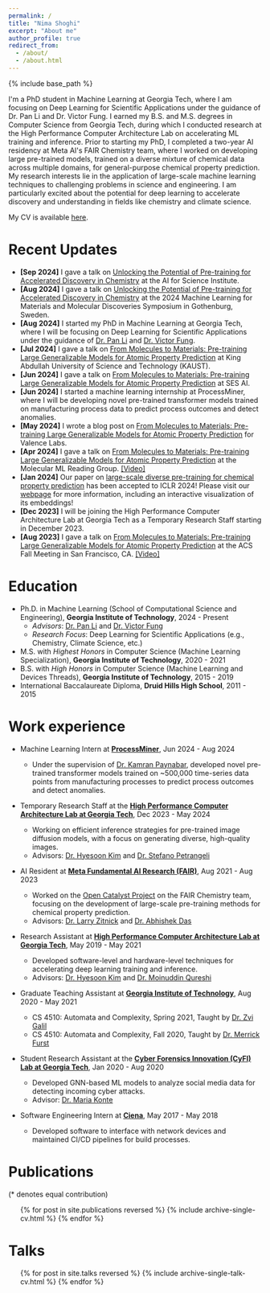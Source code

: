 ```yaml
---
permalink: /
title: "Nima Shoghi"
excerpt: "About me"
author_profile: true
redirect_from:
  - /about/
  - /about.html
---
```


{% include base_path %}

I'm a PhD student in Machine Learning at Georgia Tech, where I am focusing on Deep Learning for Scientific Applications under the guidance of Dr. Pan Li and Dr. Victor Fung. I earned my B.S. and M.S. degrees in Computer Science from Georgia Tech, during which I conducted research at the High Performance Computer Architecture Lab on accelerating ML training and inference.  Prior to starting my PhD, I completed a two-year AI residency at Meta AI's FAIR Chemistry team, where I worked on developing large pre-trained models, trained on a diverse mixture of chemical data across multiple domains, for general-purpose chemical property prediction. My research interests lie in the application of large-scale machine learning techniques to challenging problems in science and engineering. I am particularly excited about the potential for deep learning to accelerate discovery and understanding in fields like chemistry and climate science.

My CV is available [here](files/cv.pdf).

Recent Updates
======
* **[Sep 2024]** I gave a talk on [Unlocking the Potential of Pre-training for Accelerated Discovery in Chemistry](https://nima.sh/aisi-presentation) at the AI for Science Institute.
* **[Aug 2024]** I gave a talk on [Unlocking the Potential of Pre-training for Accelerated Discovery in Chemistry](https://nima.sh/ml2md) at the 2024 Machine Learning for Materials and Molecular Discoveries Symposium in Gothenburg, Sweden.
* **[Aug 2024]** I started my PhD in Machine Learning at Georgia Tech, where I will be focusing on Deep Learning for Scientific Applications under the guidance of [Dr. Pan Li](https://sites.google.com/view/panli-purdue) and [Dr. Victor Fung](https://cse.gatech.edu/people/victor-fung).
* **[Jul 2024]** I gave a talk on [From Molecules to Materials: Pre-training Large Generalizable Models for Atomic Property Prediction](https://nima.sh/jmp-kaust) at King Abdullah University of Science and Technology (KAUST).
* **[Jun 2024]** I gave a talk on [From Molecules to Materials: Pre-training Large Generalizable Models for Atomic Property Prediction](https://nima.sh/jmp-sesai) at SES AI.
* **[Jun 2024]** I started a machine learning internship at ProcessMiner, where I will be developing novel pre-trained transformer models trained on manufacturing process data to predict process outcomes and detect anomalies.
* **[May 2024]** I wrote a blog post on [From Molecules to Materials: Pre-training Large Generalizable Models for Atomic Property Prediction](https://portal.valencelabs.com/blogs/post/from-molecules-to-materials-pre-training-large-generalizable-models-for-Q4afm0EdqUEmrqN) for Valence Labs.
* **[Apr 2024]** I gave a talk on [From Molecules to Materials: Pre-training Large Generalizable Models for Atomic Property Prediction](https://nima.sh/jmp-molecularml-presentation) at the Molecular ML Reading Group. [[Video]](https://youtu.be/HCtBvtHO5Gk)
* **[Jan 2024]** Our paper on [large-scale diverse pre-training for chemical property prediction](https://openreview.net/forum?id=PfPnugdxup) has been accepted to ICLR 2024! Please visit our [webpage](https://nima.sh/jmp/) for more information, including an interactive visualization of its embeddings!
* **[Dec 2023]** I will be joining the High Performance Computer Architecture Lab at Georgia Tech as a Temporary Research Staff starting in December 2023.
* **[Aug 2023]** I gave a talk on [From Molecules to Materials: Pre-training Large Generalizable Models for Atomic Property Prediction](https://nima.sh/acs-presentation) at the ACS Fall Meeting in San Francisco, CA. [[Video]](https://youtu.be/YI3kFfZjP3g)

Education
======
* Ph.D. in Machine Learning (School of Computational Science and Engineering), **Georgia Institute of Technology**, 2024 - Present
  * *Advisors*: [Dr. Pan Li](https://sites.google.com/view/panli-purdue) and [Dr. Victor Fung](https://cse.gatech.edu/people/victor-fung)
  * *Research Focus*: Deep Learning for Scientific Applications (e.g., Chemistry, Climate Science, etc.)
* M.S. with *Highest Honors* in Computer Science (Machine Learning Specialization), **Georgia Institute of Technology**, 2020 - 2021
* B.S. with *High Honors* in Computer Science (Machine Learning and Devices Threads), **Georgia Institute of Technology**, 2015 - 2019
* International Baccalaureate Diploma, **Druid Hills High School**, 2011 - 2015

Work experience
======
* Machine Learning Intern at **[ProcessMiner](https://www.processminer.com/)**, Jun 2024 - Aug 2024
  * Under the supervision of [Dr. Kamran Paynabar](https://sites.gatech.edu/kamran-paynabar/), developed novel pre-trained transformer models trained on ~500,000 time-series data points from manufacturing processes to predict process outcomes and detect anomalies.

* Temporary Research Staff at the **[High Performance Computer Architecture Lab at Georgia Tech](https://sites.gatech.edu/hparch/)**, Dec 2023 - May 2024
  * Working on efficient inference strategies for pre-trained image diffusion models, with a focus on generating diverse, high-quality images.
  * Advisors: [Dr. Hyesoon Kim](https://www.cc.gatech.edu/~hyesoon/) and [Dr. Stefano Petrangeli](https://research.adobe.com/person/stefano-petrangeli/)

* AI Resident at **[Meta Fundamental AI Research (FAIR)](https://ai.meta.com/research/)**, Aug 2021 - Aug 2023
  * Worked on the [Open Catalyst Project](https://opencatalystproject.org/index.html) on the FAIR Chemistry team, focusing on the development of large-scale pre-training methods for chemical property prediction.
  * Advisors: [Dr. Larry Zitnick](http://larryzitnick.org/) and [Dr. Abhishek Das](https://abhishekdas.com/)

* Research Assistant at **[High Performance Computer Architecture Lab at Georgia Tech](https://sites.gatech.edu/hparch/)**, May 2019 - May 2021
  * Developed software-level and hardware-level techniques for accelerating deep learning training and inference.
  * Advisors: [Dr. Hyesoon Kim](https://www.cc.gatech.edu/~hyesoon/) and [Dr. Moinuddin Qureshi](https://www.cc.gatech.edu/~mqureshi/)

* Graduate Teaching Assistant at **[Georgia Institute of Technology](https://www.gatech.edu/)**, Aug 2020 - May 2021
  * CS 4510: Automata and Complexity, Spring 2021, Taught by [Dr. Zvi Galil](https://www.cc.gatech.edu/people/zvi-galil)
  * CS 4510: Automata and Complexity, Fall 2020, Taught by [Dr. Merrick Furst](https://www.cc.gatech.edu/people/merrick-furst)

* Student Research Assistant at the **[Cyber Forensics Innovation (CyFI) Lab at Georgia Tech](https://cyfi.ece.gatech.edu/)**, Jan 2020 - Aug 2020
  * Developed GNN-based ML models to analyze social media data for detecting incoming cyber attacks.
  * Advisor: [Dr. Maria Konte](https://mkonte.github.io/)

* Software Engineering Intern at **[Ciena](https://www.ciena.com/)**, May 2017 - May 2018
  * Developed software to interface with network devices and maintained CI/CD pipelines for build processes.

Publications
======
(* denotes equal contribution)

  <ul>{% for post in site.publications reversed %}
    {% include archive-single-cv.html %}
  {% endfor %}</ul>

Talks
======
  <ul>{% for post in site.talks reversed %}
    {% include archive-single-talk-cv.html %}
  {% endfor %}</ul>
